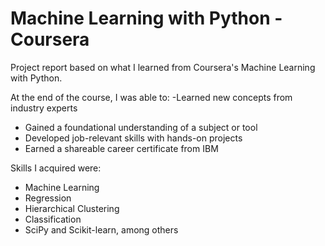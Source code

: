 # Machine Learning with Python - Coursera
Project report based on what I learned from Coursera's Machine Learning with Python.

At the end of the course, I was able to:
-Learned new concepts from industry experts
- Gained a foundational understanding of a subject or tool
- Developed job-relevant skills with hands-on projects
- Earned a shareable career certificate from IBM

Skills I acquired were:
- Machine Learning
- Regression
- Hierarchical Clustering
- Classification
- SciPy and Scikit-learn, among others
